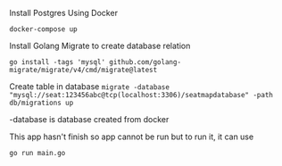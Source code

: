 Install Postgres Using Docker

`docker-compose up`

Install Golang Migrate to create database relation

`go install -tags 'mysql' github.com/golang-migrate/migrate/v4/cmd/migrate@latest`

Create table in database
`migrate -database "mysql://seat:123456abc@tcp(localhost:3306)/seatmapdatabase" -path db/migrations up`

-database is database created from docker

This app hasn't finish so app cannot be run but to run it, it can use

`go run main.go`
